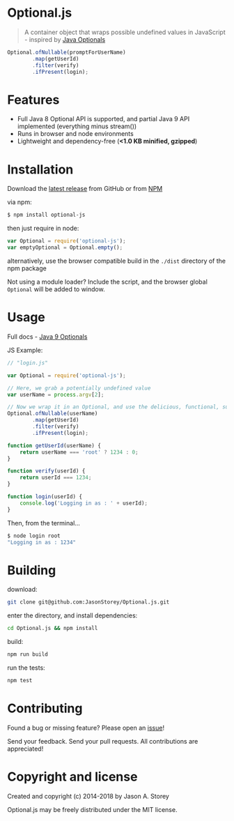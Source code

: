Optional.js
===========

> A container object that wraps possible undefined values in JavaScript - inspired by [Java Optionals](https://docs.oracle.com/javase/9/docs/api/java/util/Optional.html)

``` javascript
Optional.ofNullable(promptForUserName)
        .map(getUserId)
        .filter(verify)
        .ifPresent(login);
```

# Features

- Full Java 8 Optional API is supported, and partial Java 9 API implemented (everything minus stream())
- Runs in browser and node environments
- Lightweight and dependency-free (**<1.0 KB minified, gzipped**)

# Installation

Download the [latest release](https://github.com/JasonStorey/Optional.js/releases) from GitHub or from [NPM](https://www.npmjs.com/package/optional-js)

via npm:
``` bash
$ npm install optional-js
```

then just require in node:
``` javascript
var Optional = require('optional-js');
var emptyOptional = Optional.empty();
```

alternatively, use the browser compatible build in the `./dist` directory of the npm package

Not using a module loader? Include the script, and the browser global `Optional` will be added to window.

# Usage

Full docs - [Java 9 Optionals](https://docs.oracle.com/javase/9/docs/api/java/util/Optional.html)

JS Example:
``` javascript
// "login.js"

var Optional = require('optional-js');

// Here, we grab a potentially undefined value
var userName = process.argv[2];

// Now we wrap it in an Optional, and use the delicious, functional, sugary sweet API
Optional.ofNullable(userName)
        .map(getUserId)
        .filter(verify)
        .ifPresent(login);

function getUserId(userName) {
    return userName === 'root' ? 1234 : 0;
}

function verify(userId) {
    return userId === 1234;
}

function login(userId) {
    console.log('Logging in as : ' + userId);
}

```
Then, from the terminal...
``` bash
$ node login root
"Logging in as : 1234"
````

# Building

download:
``` bash
git clone git@github.com:JasonStorey/Optional.js.git
```

enter the directory, and install dependencies:
```bash
cd Optional.js && npm install
```

build:
```bash
npm run build
```

run the tests:
```bash
npm test
```

# Contributing

Found a bug or missing feature? Please open an [issue](https://github.com/JasonStorey/Optional.js/issues)!

Send your feedback. Send your pull requests. All contributions are appreciated!

# Copyright and license

Created and copyright (c) 2014-2018 by Jason A. Storey

Optional.js may be freely distributed under the MIT license.
